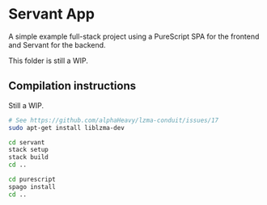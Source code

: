 # Servant App

A simple example full-stack project using a PureScript SPA for the frontend and Servant for the backend.

This folder is still a WIP.

## Compilation instructions

Still a WIP.

```bash
# See https://github.com/alphaHeavy/lzma-conduit/issues/17
sudo apt-get install liblzma-dev

cd servant
stack setup
stack build
cd ..

cd purescript
spago install
cd ..
```
